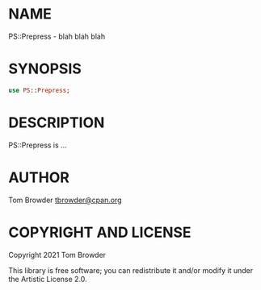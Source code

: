 NAME
====

PS::Prepress - blah blah blah

SYNOPSIS
========

```raku
use PS::Prepress;
```

DESCRIPTION
===========

PS::Prepress is ...

AUTHOR
======

Tom Browder <tbrowder@cpan.org>

COPYRIGHT AND LICENSE
=====================

Copyright 2021 Tom Browder

This library is free software; you can redistribute it and/or modify it under the Artistic License 2.0.

